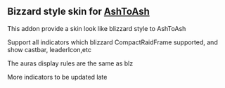 ## Bizzard style skin for [AshToAsh](https://www.curseforge.com/wow/addons/ashtoash)

This addon provide a skin look like blizzard style to AshToAsh

Support all indicators which blizzard CompactRaidFrame supported, and show castbar, leaderIcon,etc

The auras display rules are the same as blz

More indicators to be updated late